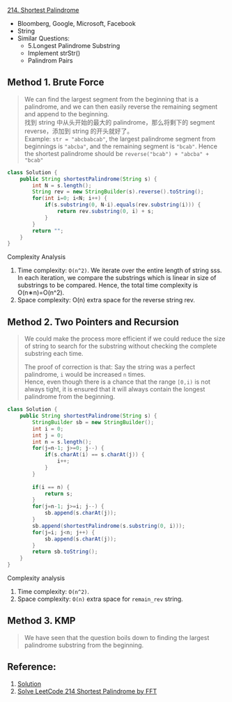 [214. Shortest Palindrome](https://leetcode.com/problems/shortest-palindrome/)

* Bloomberg, Google, Microsoft, Facebook
* String
* Similar Questions:
    * 5.Longest Palindrome Substring
    * Implement strStr()
    * Palindrom Pairs


## Method 1. Brute Force
> We can find the largest segment from the beginning that is a palindrome, and we can then easily reverse the remaining segment and append to the beginning.        
> 找到 string 中从头开始的最大的 palindrome，那么将剩下的 segment reverse，添加到 string 的开头就好了。          
> Example: `str = "abcbabcab"`, the largest palindrome segment from beginnings is `"abcba"`, and the remaining segment is `"bcab"`.
> Hence the shortest palindrome should be `reverse("bcab") + "abcba" + "bcab"`      

```java
class Solution {
    public String shortestPalindrome(String s) {
        int N = s.length();
        String rev = new StringBuilder(s).reverse().toString();
        for(int i=0; i<N; i++) {
            if(s.substring(0, N-i).equals(rev.substring(i))) {
                return rev.substring(0, i) + s;
            }
        }
        return "";
    }
}
```
Complexity Analysis
1. Time complexity: `O(n^2)`.
    We iterate over the entire length of string sss.
    In each iteration, we compare the substrings which is linear in size of substrings to be compared.
    Hence, the total time complexity is O(n∗n)=O(n^2).
2. Space complexity: O(n) extra space for the reverse string rev.


## Method 2. Two Pointers and Recursion
> We could make the process more efficient if we could reduce the size of string to search for the substring without checking the complete substring each time.              
> 
> The proof of correction is that: Say the string was a perfect palindrome, `i` would be increased `n` times.       
> Hence, even though there is a chance that the range `[0,i)` is not always tight, it is ensured that it will always contain the longest palindrome from the beginning.     
```java
class Solution {
    public String shortestPalindrome(String s) {
        StringBuilder sb = new StringBuilder();
        int i = 0;
        int j = 0;
        int n = s.length();
        for(j=n-1; j>=0; j--) {
            if(s.charAt(i) == s.charAt(j)) {
                i++;
            }
        }
        
        if(i == n) {
            return s;
        }
        for(j=n-1; j>=i; j--) {
            sb.append(s.charAt(j));
        }
        sb.append(shortestPalindrome(s.substring(0, i)));
        for(j=i; j<n; j++) {
            sb.append(s.charAt(j));
        }
        return sb.toString();
    }
}
```
Complexity analysis
1. Time complexity: `O(n^2)`. 
2. Space complexity: `O(n)` extra space for `remain_rev` string.        


## Method 3. KMP
> We have seen that the question boils down to finding the largest palindrome substring from the beginning.     

## Reference:
1. [Solution](https://leetcode.com/problems/shortest-palindrome/solution/)
2. [Solve LeetCode 214 Shortest Palindrome by FFT](https://hackmd.io/@YuzwqJGwRa6CIN12AneRxg/HkBxRYbrN?type=view)




